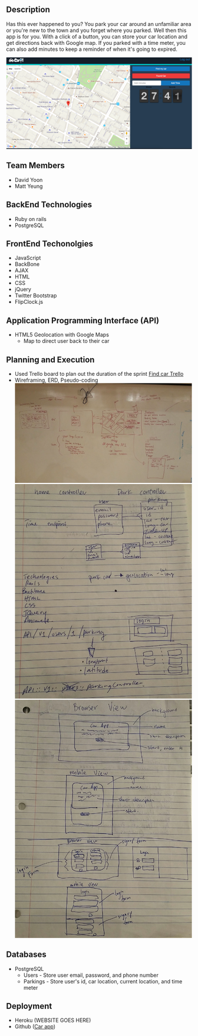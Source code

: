 ## Description
Has this ever happened to you? You park your car around an unfamiliar area or you're new to the town and you forget where you parked. Well then this app is for you. With a click of a button, you can store your car location and get directions back with Google map. If you parked with a time meter, you can also add minutes to keep a reminder of when it's going to expired.

<a href="http://s61.photobucket.com/user/mx22o/media/Screen%20Shot%202015-09-21%20at%203.23.50%20PM_zpse4gbgpnm.png.html" target="_blank"><img src="./app/assets/images/pic1.png"/></a>

## Team Members
* David Yoon
* Matt Yeung

## BackEnd Technologies
* Ruby on rails
* PostgreSQL

## FrontEnd Techonolgies
* JavaScript
* BackBone
* AJAX
* HTML
* CSS
* jQuery
* Twitter Bootstrap
* FlipClock.js

## Application Programming Interface (API)
* HTML5 Geolocation with Google Maps
  * Map to direct user back to their car

## Planning and Execution
* Used Trello board to plan out the duration of the sprint
  <a href="https://trello.com/b/VEd6pEiM/car-it">Find car Trello</a>
* Wireframing, ERD, Pseudo-coding
<a href="http://s61.photobucket.com/user/mx22o/media/findkarwireframe_zpslyjlhxy8.jpg.html" target="_blank"><img src="./app/assets/images/pic2.png" border="0" alt=" photo findkarwireframe_zpslyjlhxy8.jpg"/></a>
<a href="http://s61.photobucket.com/user/mx22o/media/wireframe2_zps76nvsxfn.jpg.html" target="_blank"><img src="./app/assets/images/pic3.png" border="0" alt=" photo wireframe2_zps76nvsxfn.jpg"/></a>
<a href="http://s61.photobucket.com/user/mx22o/media/wireframe3_zpsqakx5bzh.jpg.html" target="_blank"><img src="./app/assets/images/pic4.png" border="0" alt=" photo wireframe3_zpsqakx5bzh.jpg"/></a>  

## Databases
* PostgreSQL
  * Users - Store user email, password, and phone number
  * Parkings - Store user's id, car location, current location, and time meter

## Deployment
* Heroku (WEBSITE GOES HERE)
* Github (<a href="https://github.com/findkar/findkar-app">Car app</a>)
